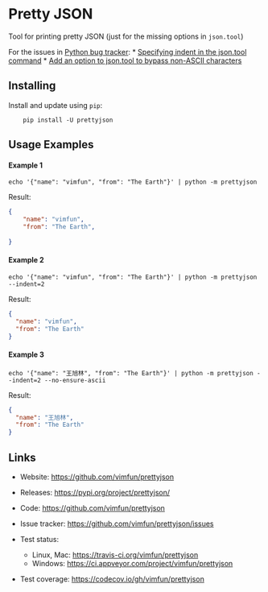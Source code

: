 # Pretty JSON
Tool for printing pretty JSON (just for the missing options in `json.tool`)

For the issues in [Python bug tracker](https://bugs.python.org):
    * [Specifying indent in the json.tool command](https://bugs.python.org/issue29636)
    * [Add an option to json.tool to bypass non-ASCII characters](https://bugs.python.org/issue27413)

## Installing

Install and update using `pip`:

```shell
    pip install -U prettyjson
```


## Usage Examples

#### Example 1
```shell
echo '{"name": "vimfun", "from": "The Earth"}' | python -m prettyjson
```
Result:
```json
{
    "name": "vimfun",
    "from": "The Earth",
    
}
```

#### Example 2
```shell
echo '{"name": "vimfun", "from": "The Earth"}' | python -m prettyjson --indent=2
```
Result:
```json
{
  "name": "vimfun",
  "from": "The Earth"
}
```

#### Example 3
```shell
echo '{"name": "王旭林", "from": "The Earth"}' | python -m prettyjson --indent=2 --no-ensure-ascii
```
Result:
```json
{
  "name": "王旭林",
  "from": "The Earth"
}
```

## Links

* Website: https://github.com/vimfun/prettyjson
* Releases: https://pypi.org/project/prettyjson/
* Code: https://github.com/vimfun/prettyjson
* Issue tracker: https://github.com/vimfun/prettyjson/issues
* Test status:

  * Linux, Mac: https://travis-ci.org/vimfun/prettyjson
  * Windows: https://ci.appveyor.com/project/vimfun/prettyjson

* Test coverage: https://codecov.io/gh/vimfun/prettyjson
